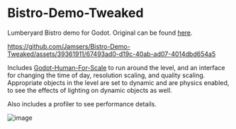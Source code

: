 # Bistro-Demo-Tweaked
Lumberyard Bistro demo for Godot. Original can be found [here](https://github.com/godotengine/godot/issues/74965).

https://github.com/Jamsers/Bistro-Demo-Tweaked/assets/39361911/67493ad0-d19c-40ab-ad07-4014dbd654a5

Includes [Godot-Human-For-Scale](https://github.com/Jamsers/Godot-Human-For-Scale) to run around the level, and an interface for changing the time of day, resolution scaling, and quality scaling. Appropriate objects in the level are set to dynamic and are physics enabled, to see the effects of lighting on dynamic objects as well.

Also includes a profiler to see performance details.

![image](https://github.com/Jamsers/Bistro-Demo-Tweaked/assets/39361911/a1ce03cb-2c95-40ce-b62f-b1a7628ff2a7)
